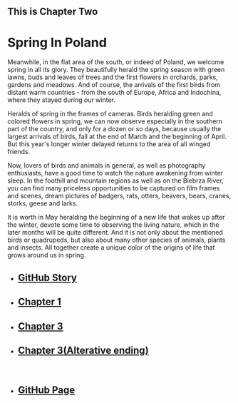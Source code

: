 
<html>
<head>
	<h2>This is Chapter Two</h2>
</head>
<body>
<h1>Spring In Poland</h1>
<p>
	Meanwhile, in the flat area of ​​the south, or indeed of Poland, we welcome spring in all its glory.
	They beautifully herald the spring season with green lawns, buds and leaves of trees and the first
	flowers in orchards, parks, gardens and meadows. And of course, the arrivals of the first birds
	from distant warm countries - from the south of Europe, Africa and Indochina, where they stayed during our winter.
</p>
<p>
	Heralds of spring in the frames of cameras.
	Birds heralding green and colored flowers in spring, we can now observe especially in the southern
	part of the country, and only for a dozen or so days, because usually the largest arrivals of birds,
	fall at the end of March and the beginning of April. But this year's longer winter delayed returns
	to the area of ​​all winged friends.
</p>

<p>
	Now, lovers of birds and animals in general, as well as photography enthusiasts, have a good time
	to watch the nature awakening from winter sleep. In the foothill and mountain regions as well as
	on the Biebrza River, you can find many priceless opportunities to be captured on film frames and
	scenes, dream pictures of badgers, rats, otters, beavers, bears, cranes, storks, geese and larks.
</p>
<p>
	It is worth in May heralding the beginning of a new life that wakes up after the winter,
	devote some time to observing the living nature, which in the later months will be quite different.
	And it is not only about the mentioned birds or quadrupeds, but also about many other species of animals,
	plants and insects. All together create a unique color of the origins of life that grows around us in spring.
</p>
<ul>
    <li><a href="https://mateuszitb.github.io/github-story-2019/"><h2>GitHub Story</h2></a></li>
    <li><a href="https://mateuszitb.github.io/github-story-2019/chapter01.md"><h2>Chapter 1</h2></a></li>
    <li><a href="https://mateuszitb.github.io/github-story-2019/chapter03.md"><h2>Chapter 3</h2></a></li>
    <li><a href="https://mateuszitb.github.io/github-story-2019/blob/alternative_ending/chapter03.md"><h2>Chapter 3(Alterative ending)</h2></a></li>
    <br>
    <li><a href="https://github.com/MateuszITB/github-story-2019/"><h2>GitHub Page</h2></a></li>
</ul>
</body>
</html>
